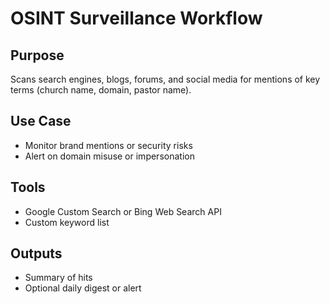 # OSINT Surveillance Workflow

## Purpose
Scans search engines, blogs, forums, and social media for mentions of key terms (church name, domain, pastor name).

## Use Case
- Monitor brand mentions or security risks
- Alert on domain misuse or impersonation

## Tools
- Google Custom Search or Bing Web Search API
- Custom keyword list

## Outputs
- Summary of hits
- Optional daily digest or alert
